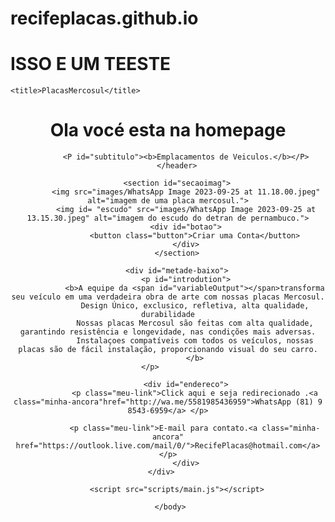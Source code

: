 # recifeplacas.github.io
# ISSO E UM TEESTE
<!DOCTYPE html>
<html lang="en">
<head>
    <meta charset="UTF-8">
    <meta name="viewport" content="width=device-width, initial-scale=1.0">
    <link href="styles/style.css" rel="stylesheet" />
    <link rel="stylesheet" href="https://cdnjs.cloudflare.com/ajax/libs/font-awesome/4.7.0/css/font-awesome.min.css">

    <title>PlacasMercosul</title>
</head>
    <body>
        <header>
            <h1><span class="fa fa-car" c="red"></span>Ola vocé esta na homepage</h1>

            <P id="subtitulo"><b>Emplacamentos de Veiculos.</b></P>
        </header>

        <section id="secaoimag">
            <img src="images/WhatsApp Image 2023-09-25 at 11.18.00.jpeg" alt="imagem de uma placa mercosul.">
            <img id= "escudo" src="images/WhatsApp Image 2023-09-25 at 13.15.30.jpeg" alt="imagem do escudo do detran de pernambuco.">
            <div id="botao">
                <button class="button">Criar uma Conta</button>
            </div>
        </section>
        
        <div id="metade-baixo">
            <p id="introdution">
                <b>A equipe da <span id="variableOutput"></span>transforma seu veículo em uma verdadeira obra de arte com nossas placas Mercosul.
                Design Único, exclusico, refletiva, alta qualidade, durabilidade
                Nossas placas Mercosul são feitas com alta qualidade, garantindo resistência e longevidade, nas condições mais adversas.
                Instalaçoes compatíveis com todos os veículos, nossas placas são de fácil instalação, proporcionando visual do seu carro.
                </b>
            </p>                
       
            <div id="endereco">
                <p class="meu-link">Click aqui e seja redirecionado .<a class="minha-ancora"href="http://wa.me/5581985436959">WhatsApp (81) 9 8543-6959</a> </p>

                <p class="meu-link">E-mail para contato.<a class="minha-ancora" href="https://outlook.live.com/mail/0/">RecifePlacas@hotmail.com</a></p>
            </div>
        </div>       
        
        <script src="scripts/main.js"></script>

     </body>
    
 </html>


